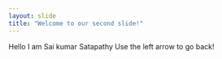 ```yaml
---
layout: slide
title: "Welcome to our second slide!"
---
```

Hello I am Sai kumar Satapathy
Use the left arrow to go back!
